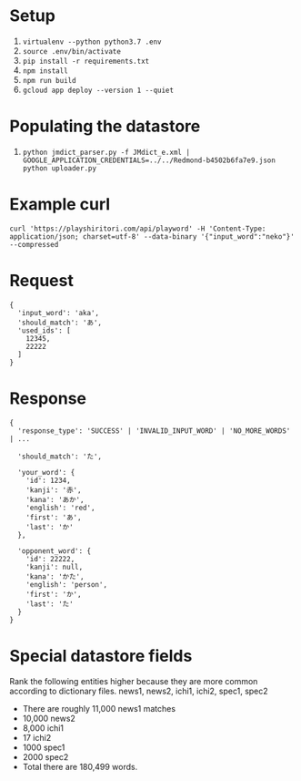 # Setup
1. `virtualenv --python python3.7 .env`
2. `source .env/bin/activate`
3. `pip install -r requirements.txt`
4. `npm install`
5. `npm run build`
4. `gcloud app deploy --version 1 --quiet`

# Populating the datastore
1. `python jmdict_parser.py -f JMdict_e.xml | GOOGLE_APPLICATION_CREDENTIALS=../../Redmond-b4502b6fa7e9.json python uploader.py`

# Example curl
`curl 'https://playshiritori.com/api/playword' -H 'Content-Type: application/json; charset=utf-8' --data-binary '{"input_word":"neko"}' --compressed`

# Request
```
{
  'input_word': 'aka',
  'should_match': 'あ',
  'used_ids': [
    12345,
    22222
  ]
}
```
  
# Response
```
{
  'response_type': 'SUCCESS' | 'INVALID_INPUT_WORD' | 'NO_MORE_WORDS' | ...

  'should_match': 'た',

  'your_word': {
    'id': 1234,
    'kanji': '赤',
    'kana': 'あか',
    'english': 'red',
    'first': 'あ',
    'last': 'か'
  },

  'opponent_word': {
    'id': 22222,
    'kanji': null,
    'kana': 'かた',
    'english': 'person',
    'first': 'か',
    'last': 'た'
  }
}
```

# Special datastore fields
Rank the following entities higher because they are more common according to dictionary files.
news1, news2, ichi1, ichi2, spec1, spec2
- There are roughly 11,000 news1 matches
- 10,000 news2
- 8,000 ichi1
- 17 ichi2
- 1000 spec1
- 2000 spec2 
- Total there are 180,499 words.
